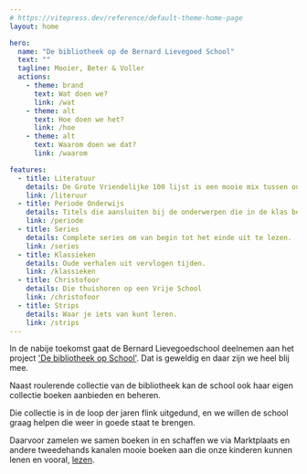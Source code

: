 ```yaml
---
# https://vitepress.dev/reference/default-theme-home-page
layout: home

hero:
  name: "De bibliotheek op de Bernard Lievegoed School"
  text: ""
  tagline: Mooier, Beter & Voller
  actions:
    - theme: brand
      text: Wat doen we?
      link: /wat
    - theme: alt
      text: Hoe doen we het?
      link: /hoe
    - theme: alt
      text: Waarom doen we dat?
      link: /waarom

features:
  - title: Literatuur
    details: De Grote Vriendelijke 100 lijst is een mooie mix tussen oud en nieuw leesplezier
    link: /literuur
  - title: Periode Onderwijs
    details: Titels die aansluiten bij de onderwerpen die in de klas besproken worden.
    link: /periode
  - title: Series
    details: Complete series om van begin tot het einde uit te lezen.
    link: /series
  - title: Klassieken
    details: Oude verhalen uit vervlogen tijden.
    link: /klassieken
  - title: Christofoor
    details: Die thuishoren op een Vrije School
    link: /christofoor
  - title: Strips
    details: Waar je iets van kunt leren.
    link: /strips
---
```


In de nabije toekomst gaat de Bernard Lievegoedschool deelnemen aan het project ['De bibliotheek op School'](https://www.debibliotheekopschool.nl/). Dat is geweldig en daar zijn we heel blij mee.

Naast roulerende collectie van de bibliotheek kan de school ook haar eigen collectie boeken aanbieden en beheren.

Die collectie is in de loop der jaren flink uitgedund, en we willen de school graag helpen die weer in goede staat te brengen. 

Daarvoor zamelen we samen boeken in en schaffen we via Marktplaats en andere tweedehands kanalen mooie boeken aan die onze kinderen kunnen lenen en vooral, [lezen](waarom).

